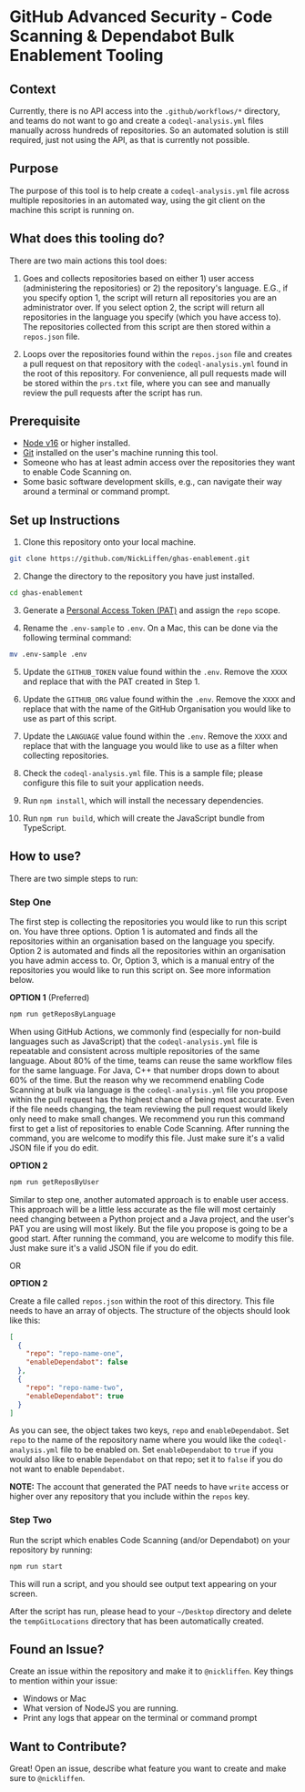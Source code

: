 # GitHub Advanced Security - Code Scanning & Dependabot Bulk Enablement Tooling

## Context

Currently, there is no API access into the `.github/workflows/*` directory, and teams do not want to go and create a `codeql-analysis.yml` files manually across hundreds of repositories. So an automated solution is still required, just not using the API, as that is currently not possible.

## Purpose

The purpose of this tool is to help create a `codeql-analysis.yml` file across multiple repositories in an automated way, using the git client on the machine this script is running on.

## What does this tooling do?

There are two main actions this tool does:

1. Goes and collects repositories based on either 1) user access (administering the repositories) or 2) the repository's language. E.G., if you specify option 1, the script will return all repositories you are an administrator over. If you select option 2, the script will return all repositories in the language you specify (which you have access to). The repositories collected from this script are then stored within a `repos.json` file.

2. Loops over the repositories found within the `repos.json` file and creates a pull request on that repository with the `codeql-analysis.yml` found in the root of this repository. For convenience, all pull requests made will be stored within the `prs.txt` file, where you can see and manually review the pull requests after the script has run.

## Prerequisite

- [Node v16](https://nodejs.org/en/download/) or higher installed.
- [Git](https://git-scm.com/downloads) installed on the user's machine running this tool.
- Someone who has at least admin access over the repositories they want to enable Code Scanning on.
- Some basic software development skills, e.g., can navigate their way around a terminal or command prompt.

## Set up Instructions

1.  Clone this repository onto your local machine.

```bash
git clone https://github.com/NickLiffen/ghas-enablement.git
```

2.  Change the directory to the repository you have just installed.

```bash
cd ghas-enablement
```

3.  Generate a [Personal Access Token (PAT)](https://github.com/settings/tokens/new) and assign the `repo` scope.

4.  Rename the `.env-sample` to `.env`. On a Mac, this can be done via the following terminal command:

```bash
mv .env-sample .env
```

5.  Update the `GITHUB_TOKEN` value found within the `.env`. Remove the `XXXX` and replace that with the PAT created in Step 1.

6.  Update the `GITHUB_ORG` value found within the `.env`. Remove the `XXXX` and replace that with the name of the GitHub Organisation you would like to use as part of this script.

7.  Update the `LANGUAGE` value found within the `.env`. Remove the `XXXX` and replace that with the language you would like to use as a filter when collecting repositories.

8.  Check the `codeql-analysis.yml` file. This is a sample file; please configure this file to suit your application needs.

9.  Run `npm install`, which will install the necessary dependencies.

10. Run `npm run build`, which will create the JavaScript bundle from TypeScript.

## How to use?

There are two simple steps to run:

### Step One

The first step is collecting the repositories you would like to run this script on. You have three options. Option 1 is automated and finds all the repositories within an organisation based on the language you specify. Option 2 is automated and finds all the repositories within an organisation you have admin access to. Or, Option 3, which is a manual entry of the repositories you would like to run this script on. See more information below.

**OPTION 1** (Preferred)

```bash
npm run getReposByLanguage
```

When using GitHub Actions, we commonly find (especially for non-build languages such as JavaScript) that the `codeql-analysis.yml` file is repeatable and consistent across multiple repositories of the same language. About 80% of the time, teams can reuse the same workflow files for the same language. For Java, C++ that number drops down to about 60% of the time. But the reason why we recommend enabling Code Scanning at bulk via language is the `codeql-analysis.yml` file you propose within the pull request has the highest chance of being most accurate. Even if the file needs changing, the team reviewing the pull request would likely only need to make small changes. We recommend you run this command first to get a list of repositories to enable Code Scanning. After running the command, you are welcome to modify this file. Just make sure it's a valid JSON file if you do edit.

**OPTION 2**

```bash
npm run getReposByUser
```

Similar to step one, another automated approach is to enable user access. This approach will be a little less accurate as the file will most certainly need changing between a Python project and a Java project, and the user's PAT you are using will most likely. But the file you propose is going to be a good start. After running the command, you are welcome to modify this file. Just make sure it's a valid JSON file if you do edit.

OR

**OPTION 2**

Create a file called `repos.json` within the root of this directory. This file needs to have an array of objects. The structure of the objects should look like this:

```JSON
[
  {
    "repo": "repo-name-one",
    "enableDependabot": false
  },
  {
    "repo": "repo-name-two",
    "enableDependabot": true
  }
]
```

As you can see, the object takes two keys, `repo` and `enableDependabot`. Set `repo` to the name of the repository name where you would like the `codeql-analysis.yml` file to be enabled on. Set `enableDependabot` to `true` if you would also like to enable `Dependabot` on that repo; set it to `false` if you do not want to enable `Dependabot`.

**NOTE:** The account that generated the PAT needs to have `write` access or higher over any repository that you include within the `repos` key.

### Step Two

Run the script which enables Code Scanning (and/or Dependabot) on your repository by running:

```bash
npm run start
```

This will run a script, and you should see output text appearing on your screen.

After the script has run, please head to your `~/Desktop` directory and delete the `tempGitLocations` directory that has been automatically created.

## Found an Issue?

Create an issue within the repository and make it to `@nickliffen`. Key things to mention within your issue:

- Windows or Mac
- What version of NodeJS you are running.
- Print any logs that appear on the terminal or command prompt

## Want to Contribute?

Great! Open an issue, describe what feature you want to create and make sure to `@nickliffen`.
